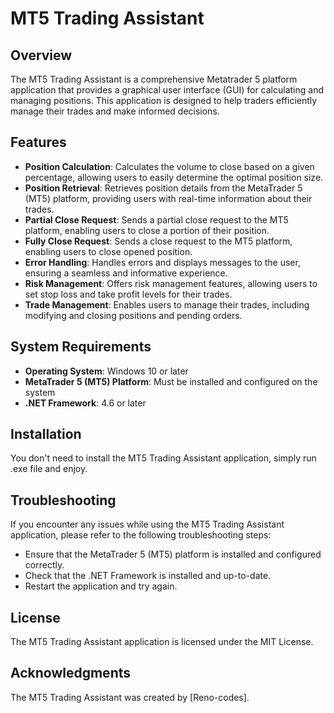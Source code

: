 # MT5 Trading Assistant

## Overview

The MT5 Trading Assistant is a comprehensive Metatrader 5 platform application that provides a graphical user interface (GUI) for calculating and managing positions. This application is designed to help traders efficiently manage their trades and make informed decisions.

## Features

- **Position Calculation**: Calculates the volume to close based on a given percentage, allowing users to easily determine the optimal position size.
- **Position Retrieval**: Retrieves position details from the MetaTrader 5 (MT5) platform, providing users with real-time information about their trades.
- **Partial Close Request**: Sends a partial close request to the MT5 platform, enabling users to close a portion of their position.
- **Fully Close Request**: Sends a close request to the MT5 platform, enabling users to close opened position.
- **Error Handling**: Handles errors and displays messages to the user, ensuring a seamless and informative experience.
- **Risk Management**: Offers risk management features, allowing users to set stop loss and take profit levels for their trades.
- **Trade Management**: Enables users to manage their trades, including modifying and closing positions and pending orders.

## System Requirements

- **Operating System**: Windows 10 or later
- **MetaTrader 5 (MT5) Platform**: Must be installed and configured on the system
- **.NET Framework**: 4.6 or later

## Installation

You don't need to install the MT5 Trading Assistant application, simply run .exe file and enjoy.


## Troubleshooting

If you encounter any issues while using the MT5 Trading Assistant application, please refer to the following troubleshooting steps:

- Ensure that the MetaTrader 5 (MT5) platform is installed and configured correctly.
- Check that the .NET Framework is installed and up-to-date.
- Restart the application and try again.

## License

The MT5 Trading Assistant application is licensed under the MIT License.

## Acknowledgments

The MT5 Trading Assistant was created by [Reno-codes].
